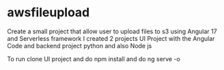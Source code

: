 # awsfileupload

Create a small project that allow user to upload files to s3 using Angular 17 and Serverless framework
I created 2 projects UI Project with the Angular Code and backend project python and also Node js

To run clone UI project and do npm install and do ng serve -o
